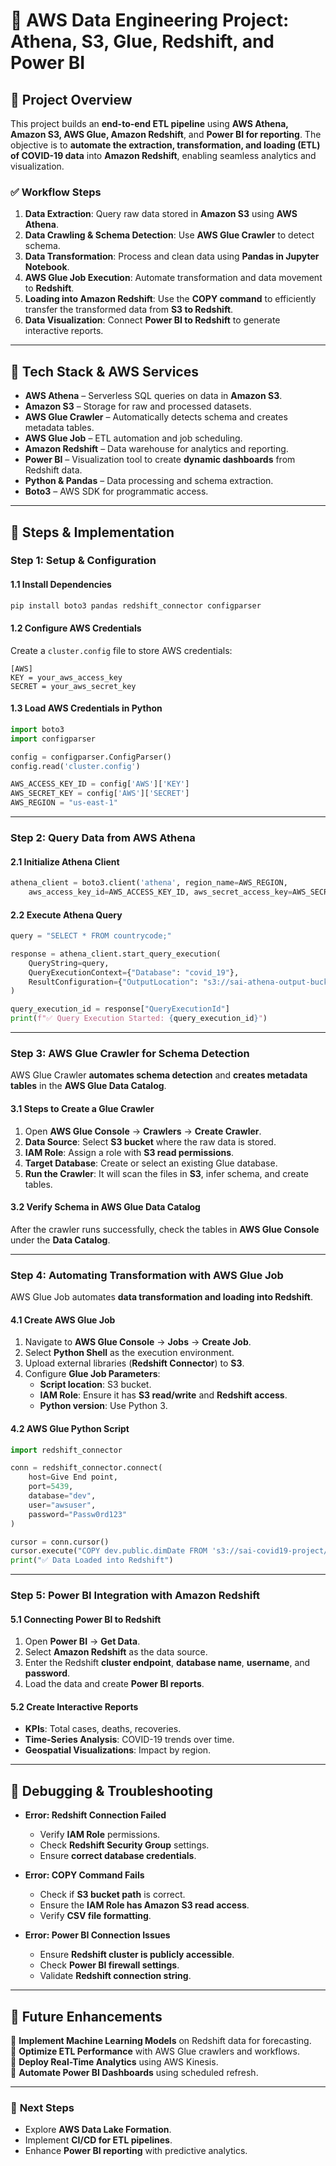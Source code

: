 
# 🚀 AWS Data Engineering Project: Athena, S3, Glue, Redshift, and Power BI

## 📌 Project Overview
This project builds an **end-to-end ETL pipeline** using **AWS Athena, Amazon S3, AWS Glue, Amazon Redshift**, and **Power BI for reporting**. The objective is to **automate the extraction, transformation, and loading (ETL) of COVID-19 data** into **Amazon Redshift**, enabling seamless analytics and visualization.

### ✅ **Workflow Steps**
1. **Data Extraction**: Query raw data stored in **Amazon S3** using **AWS Athena**.
2. **Data Crawling & Schema Detection**: Use **AWS Glue Crawler** to detect schema.
3. **Data Transformation**: Process and clean data using **Pandas in Jupyter Notebook**.
4. **AWS Glue Job Execution**: Automate transformation and data movement to **Redshift**.
5. **Loading into Amazon Redshift**: Use the **COPY command** to efficiently transfer the transformed data from **S3 to Redshift**.
6. **Data Visualization**: Connect **Power BI to Redshift** to generate interactive reports.

---

## 📌 Tech Stack & AWS Services
- **AWS Athena** – Serverless SQL queries on data in **Amazon S3**.
- **Amazon S3** – Storage for raw and processed datasets.
- **AWS Glue Crawler** – Automatically detects schema and creates metadata tables.
- **AWS Glue Job** – ETL automation and job scheduling.
- **Amazon Redshift** – Data warehouse for analytics and reporting.
- **Power BI** – Visualization tool to create **dynamic dashboards** from Redshift data.
- **Python & Pandas** – Data processing and schema extraction.
- **Boto3** – AWS SDK for programmatic access.

---

## 📌 Steps & Implementation

### **Step 1: Setup & Configuration**
#### **1.1 Install Dependencies**
```bash
pip install boto3 pandas redshift_connector configparser
```

#### **1.2 Configure AWS Credentials**
Create a `cluster.config` file to store AWS credentials:
```
[AWS]
KEY = your_aws_access_key
SECRET = your_aws_secret_key
```

#### **1.3 Load AWS Credentials in Python**
```python
import boto3
import configparser

config = configparser.ConfigParser()
config.read('cluster.config')

AWS_ACCESS_KEY_ID = config['AWS']['KEY']
AWS_SECRET_KEY = config['AWS']['SECRET']
AWS_REGION = "us-east-1"
```

---

### **Step 2: Query Data from AWS Athena**
#### **2.1 Initialize Athena Client**
```python
athena_client = boto3.client('athena', region_name=AWS_REGION,
    aws_access_key_id=AWS_ACCESS_KEY_ID, aws_secret_access_key=AWS_SECRET_KEY)
```

#### **2.2 Execute Athena Query**
```python
query = "SELECT * FROM countrycode;"

response = athena_client.start_query_execution(
    QueryString=query,
    QueryExecutionContext={"Database": "covid_19"},
    ResultConfiguration={"OutputLocation": "s3://sai-athena-output-bucket/output"},
)

query_execution_id = response["QueryExecutionId"]
print(f"✅ Query Execution Started: {query_execution_id}")
```

---

### **Step 3: AWS Glue Crawler for Schema Detection**
AWS Glue Crawler **automates schema detection** and **creates metadata tables** in the **AWS Glue Data Catalog**.

#### **3.1 Steps to Create a Glue Crawler**
1. Open **AWS Glue Console** → **Crawlers** → **Create Crawler**.
2. **Data Source**: Select **S3 bucket** where the raw data is stored.
3. **IAM Role**: Assign a role with **S3 read permissions**.
4. **Target Database**: Create or select an existing Glue database.
5. **Run the Crawler**: It will scan the files in **S3**, infer schema, and create tables.

#### **3.2 Verify Schema in AWS Glue Data Catalog**
After the crawler runs successfully, check the tables in **AWS Glue Console** under the **Data Catalog**.

---

### **Step 4: Automating Transformation with AWS Glue Job**
AWS Glue Job automates **data transformation and loading into Redshift**.

#### **4.1 Create AWS Glue Job**
1. Navigate to **AWS Glue Console** → **Jobs** → **Create Job**.
2. Select **Python Shell** as the execution environment.
3. Upload external libraries (**Redshift Connector**) to **S3**.
4. Configure **Glue Job Parameters**:
   - **Script location**: S3 bucket.
   - **IAM Role**: Ensure it has **S3 read/write** and **Redshift access**.
   - **Python version**: Use Python 3.

#### **4.2 AWS Glue Python Script**
```python
import redshift_connector

conn = redshift_connector.connect(
    host=Give End point,
    port=5439,
    database="dev",
    user="awsuser",
    password="Passw0rd123"
)

cursor = conn.cursor()
cursor.execute("COPY dev.public.dimDate FROM 's3://sai-covid19-project/output/dimDate.csv' IAM_ROLE 'arn:aws:iam::503561422673:role/redshift-s3-access' FORMAT AS CSV DELIMITER ',' IGNOREHEADER 1 REGION 'us-east-1';")
print("✅ Data Loaded into Redshift")
```

---

### **Step 5: Power BI Integration with Amazon Redshift**
#### **5.1 Connecting Power BI to Redshift**
1. Open **Power BI** → **Get Data**.
2. Select **Amazon Redshift** as the data source.
3. Enter the Redshift **cluster endpoint**, **database name**, **username**, and **password**.
4. Load the data and create **Power BI reports**.

#### **5.2 Create Interactive Reports**
- **KPIs**: Total cases, deaths, recoveries.
- **Time-Series Analysis**: COVID-19 trends over time.
- **Geospatial Visualizations**: Impact by region.

---

## 📌 Debugging & Troubleshooting
- **Error: Redshift Connection Failed**
  - Verify **IAM Role** permissions.
  - Check **Redshift Security Group** settings.
  - Ensure **correct database credentials**.

- **Error: COPY Command Fails**
  - Check if **S3 bucket path** is correct.
  - Ensure the **IAM Role has Amazon S3 read access**.
  - Verify **CSV file formatting**.

- **Error: Power BI Connection Issues**
  - Ensure **Redshift cluster is publicly accessible**.
  - Check **Power BI firewall settings**.
  - Validate **Redshift connection string**.

---

## 📌 Future Enhancements
🔹 **Implement Machine Learning Models** on Redshift data for forecasting.  
🔹 **Optimize ETL Performance** with AWS Glue crawlers and workflows.  
🔹 **Deploy Real-Time Analytics** using AWS Kinesis.  
🔹 **Automate Power BI Dashboards** using scheduled refresh.

---

### 🚀 **Next Steps**
- Explore **AWS Data Lake Formation**.
- Implement **CI/CD for ETL pipelines**.
- Enhance **Power BI reporting** with predictive analytics.
